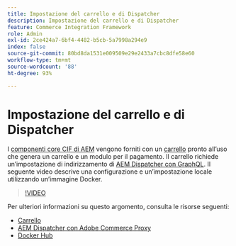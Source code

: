 ```yaml
---
title: Impostazione del carrello e di Dispatcher
description: Impostazione del carrello e di Dispatcher
feature: Commerce Integration Framework
role: Admin
exl-id: 2ce424a7-6bf4-4482-b5cb-5a7998a294e9
index: false
source-git-commit: 80bd8da1531e009509e29e2433a7cbc8dfe58e60
workflow-type: tm+mt
source-wordcount: '88'
ht-degree: 93%

---
```



# Impostazione del carrello e di Dispatcher

I [componenti core CIF di AEM](https://github.com/adobe/aem-core-cif-components) vengono forniti con un [carrello](https://github.com/adobe/aem-core-cif-components/tree/master/ui.apps/src/main/content/jcr_root/apps/core/cif/components/commerce/minicart/v1/minicart) pronto all’uso che genera un carrello e un modulo per il pagamento. Il carrello richiede un’impostazione di indirizzamento di [AEM Dispatcher con GraphQL](https://github.com/adobe/aem-core-cif-components/blob/master/dispatcher). Il seguente video descrive una configurazione e un’impostazione locale utilizzando un’immagine Docker.

>[!VIDEO](https://video.tv.adobe.com/v/29656/?quality=12)

Per ulteriori informazioni su questo argomento, consulta le risorse seguenti:

- [Carrello](https://github.com/adobe/aem-core-cif-components/tree/master/ui.apps/src/main/content/jcr_root/apps/core/cif/components/commerce/minicart/v1/minicart)
- [AEM Dispatcher con Adobe Commerce Proxy](https://github.com/adobe/aem-core-cif-components/tree/master/dispatcher)
- [Docker Hub](https://hub.docker.com/)

